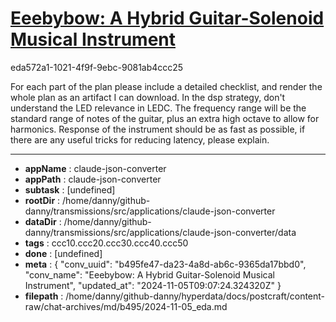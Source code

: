 # [Eeebybow: A Hybrid Guitar-Solenoid Musical Instrument](https://claude.ai/chat/b495fe47-da23-4a8d-ab6c-9365da17bbd0)

eda572a1-1021-4f9f-9ebc-9081ab4ccc25

For each part of the plan please include a detailed checklist, and render the whole plan as an artifact I can download. 
In the dsp strategy, don't understand the LED relevance in LEDC. The frequency range will be the standard range of notes of the guitar, plus an extra high octave to allow for harmonics. Response of the instrument should be as fast as possible, if there are any useful tricks for reducing latency, please explain.

---

* **appName** : claude-json-converter
* **appPath** : claude-json-converter
* **subtask** : [undefined]
* **rootDir** : /home/danny/github-danny/transmissions/src/applications/claude-json-converter
* **dataDir** : /home/danny/github-danny/transmissions/src/applications/claude-json-converter/data
* **tags** : ccc10.ccc20.ccc30.ccc40.ccc50
* **done** : [undefined]
* **meta** : {
  "conv_uuid": "b495fe47-da23-4a8d-ab6c-9365da17bbd0",
  "conv_name": "Eeebybow: A Hybrid Guitar-Solenoid Musical Instrument",
  "updated_at": "2024-11-05T09:07:24.324320Z"
}
* **filepath** : /home/danny/github-danny/hyperdata/docs/postcraft/content-raw/chat-archives/md/b495/2024-11-05_eda.md